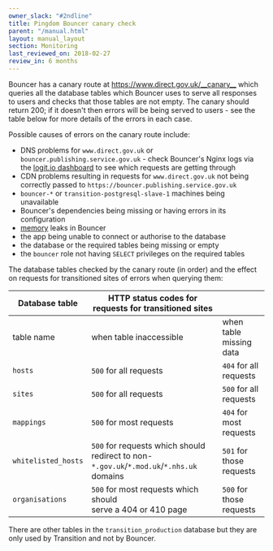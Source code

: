 ```yaml
---
owner_slack: "#2ndline"
title: Pingdom Bouncer canary check
parent: "/manual.html"
layout: manual_layout
section: Monitoring
last_reviewed_on: 2018-02-27
review_in: 6 months
---
```


Bouncer has a canary route at <https://www.direct.gov.uk/__canary__>
which queries all the database tables which Bouncer uses to serve all
responses to users and checks that those tables are not empty. The
canary should return 200; if it doesn't then errors will be being served
to users - see the table below for more details of the errors in each
case.


Possible causes of errors on the canary route include:

-   DNS problems for `www.direct.gov.uk` or
    `bouncer.publishing.service.gov.uk` - check Bouncer's Nginx
    logs via the [logit.io dashboard](https://logit.io)
    to see which requests are getting through
-   CDN problems resulting in requests for `www.direct.gov.uk` not being
    correctly passed to `https://bouncer.publishing.service.gov.uk`
-   `bouncer-*` or `transition-postgresql-slave-1` machines being
    unavailable
-   Bouncer's dependencies being missing or having errors in its
    configuration
-   [memory](https://graphite.publishing.service.gov.uk/render/?width=600&height=300&target=alias(dashed(constantLine(6442450944)),%22critical%22)&target=alias(dashed(constantLine(4294967296)),%22warning%22)&target=bouncer-*_redirector.processes-app-bouncer.ps_rss&from=-2days)
    leaks in Bouncer
-   the app being unable to connect or authorise to the database
-   the database or the required tables being missing or empty
-   the `bouncer` role not having `SELECT` privileges on the required
    tables

The database tables checked by the canary route (in order) and the
effect on requests for transitioned sites of errors when querying them:

  Database table         | HTTP status codes for requests for transitioned sites | |
  -----------------------| -------------------------------|-----------------------
  table name             | when table inaccessible | when table missing data
  `hosts`                | `500` for all requests | `404` for all requests
  `sites`                | `500` for all requests | `500` for all requests
  `mappings`             | `500` for most requests | `404` for most requests
  `whitelisted_hosts`    | `500` for requests which should redirect to non-`*.gov.uk`/`*.mod.uk`/`*.nhs.uk` domains | `501` for those requests
  `organisations`        | `500` for most requests which should<br>serve a 404 or 410 page | `500` for those requests

There are other tables in the `transition_production` database but they
are only used by Transition and not by Bouncer.
